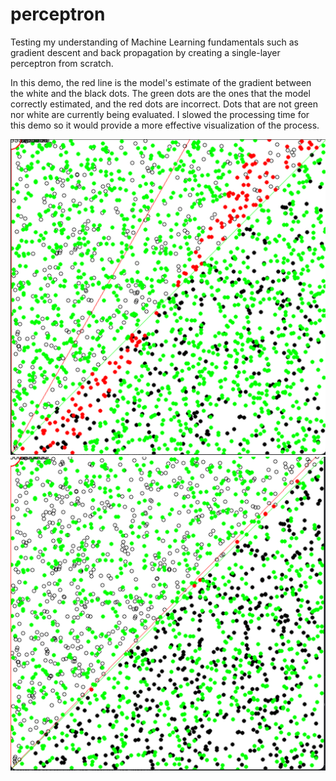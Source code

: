 # perceptron
Testing my understanding of Machine Learning fundamentals such as gradient descent and back propagation 
by creating a single-layer perceptron from scratch.


In this demo, the red line is the model's estimate of the gradient between the white and the black dots. 
The green dots are the ones that the model correctly estimated, and the red dots are incorrect.
Dots that are not green nor white are currently being evaluated. I slowed the processing time for this demo
so it would provide a more effective visualization of the process.

![perceptron demo 1](https://github.com/jjhickmon/perceptron/blob/58cb7bc9b0bc08000eff9473db7d34dfa9a468bd/Screen%20Shot%202022-11-28%20at%205.18.54%20PM.png)
![perceptron demo 2](https://github.com/jjhickmon/perceptron/blob/58cb7bc9b0bc08000eff9473db7d34dfa9a468bd/Screen%20Shot%202022-11-28%20at%205.18.37%20PM.png)
